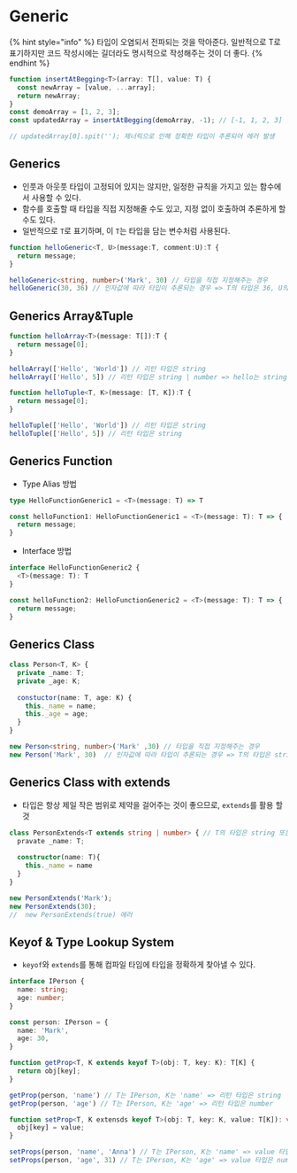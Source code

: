 # Generic



{% hint style="info" %}
타입이 오염되서 전파되는 것을 막아준다. 일반적으로 T로 표기하지만 코드 작성시에는 길더라도 명시적으로 작성해주는 것이 더 좋다.&#x20;
{% endhint %}

```typescript
function insertAtBegging<T>(array: T[], value: T) {
  const newArray = [value, ...array];
  return newArray;
}
const demoArray = [1, 2, 3];
const updatedArray = insertAtBegging(demoArray, -1); // [-1, 1, 2, 3]

// updatedArray[0].spit(''); 제너릭으로 인해 정확한 타입이 추론되어 에러 발생
```

## Generics

* 인풋과 아웃풋 타입이 고정되어 있지는 않지만, 일정한 규칙을 가지고 있는 함수에서 사용할 수 있다.
* 함수를 호출할 때 타입을 직접 지정해줄 수도 있고, 지정 없이 호출하여 추론하게 할 수도 있다.
* 일반적으로 `T`로 표기하며, 이 `T`는 타입을 담는 변수처럼 사용된다.

```ts
function helloGeneric<T, U>(message:T, comment:U):T {
  return message;
}

helloGeneric<string, number>('Mark', 30) // 타입을 직접 지정해주는 경우
helloGeneric(30, 36) // 인자값에 따라 타입이 추론되는 경우 => T의 타입은 36, U의 타입은 39가 된다.
```

## Generics Array\&Tuple

```ts
function helloArray<T>(message: T[]):T {
  return message[0];
}

helloArray(['Hello', 'World']) // 리턴 타입은 string
helloArray(['Hello', 5]) // 리턴 타입은 string | number => hello는 string이기 때문에 기대한 타입과 다름 
```

```ts
function helloTuple<T, K>(message: [T, K]):T {
  return message[0];
}

helloTuple(['Hello', 'World']) // 리턴 타입은 string
helloTuple(['Hello', 5]) // 리턴 타입은 string
```

## Generics Function

* Type Alias 방법

```ts
type HelloFunctionGeneric1 = <T>(message: T) => T  

const helloFunction1: HelloFunctionGeneric1 = <T>(message: T): T => {
  return message;
}
```

* Interface 방법

```ts
interface HelloFunctionGeneric2 {
  <T>(message: T): T
}

const helloFunction2: HelloFunctionGeneric2 = <T>(message: T): T => {
  return message;
}
```

## Generics Class

```ts
class Person<T, K> {
  private _name: T;
  private _age: K;
  
  constuctor(name: T, age: K) {
    this._name = name;
    this._age = age;
  }
}

new Person<string, number>('Mark' ,30) // 타입을 직접 지정해주는 경우
new Person('Mark', 30)  // 인자값에 따라 타입이 추론되는 경우 => T의 타입은 string, U의 타입은 number가 된다.
```

## Generics Class with extends

* 타입은 항상 제일 작은 범위로 제약을 걸어주는 것이 좋으므로, `extends`를 활용 할 것

```ts
class PersonExtends<T extends string | number> { // T의 타입은 string 또는 number만 가능
  pravate _name: T;
  
  constructor(name: T){
    this._name = name
  }
}

new PersonExtends('Mark');
new PersonExtends(30);
//  new PersonExtends(true) 에러
```

## &#x20;Keyof & Type Lookup System

* `keyof`와 `extends`를 통해 컴파일 타임에 타입을 정확하게 찾아낼 수 있다.

```ts
interface IPerson {
  name: string;
  age: number;
}

const person: IPerson = {
  name: 'Mark',
  age: 30,
} 
```

```ts
function getProp<T, K extends keyof T>(obj: T, key: K): T[K] {
  return obj[key];
}

getProp(person, 'name') // T는 IPerson, K는 'name' => 리턴 타입은 string
getProp(person, 'age') // T는 IPerson, K는 'age' => 리턴 타입은 number 
```

```ts
function setProp<T, K extensds keyof T>(obj: T, key: K, value: T[K]): void {
  obj[key] = value;
}

setProps(person, 'name', 'Anna') // T는 IPerson, K는 'name' => value 타입은 string
setProps(person, 'age', 31) // T는 IPerson, K는 'age' => value 타입은 number
```
